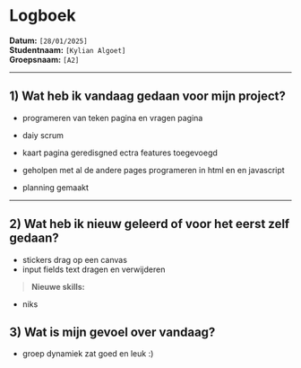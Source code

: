# Logboek

**Datum:** `[28/01/2025]`  
**Studentnaam:** `[Kylian Algoet]`  
**Groepsnaam:** `[A2]`

---

## 1) Wat heb ik vandaag gedaan voor mijn project?

- programeren van teken pagina en vragen pagina
- daiy scrum
- kaart pagina geredisgned ectra features toegevoegd
- geholpen met al de andere pages programeren in html en  en javascript

- planning gemaakt






---

## 2) Wat heb ik nieuw geleerd of voor het eerst zelf gedaan?

- stickers drag op een canvas
- input fields text dragen en verwijderen

> **Nieuwe skills:**
>
- niks
## 3) Wat is mijn gevoel over vandaag?

- groep dynamiek zat goed en leuk :)
